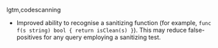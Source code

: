 lgtm,codescanning
* Improved ability to recognise a sanitizing function (for example, `func f(s string) bool { return isClean(s) }`). This may reduce false-positives for any query employing a sanitizing test.
